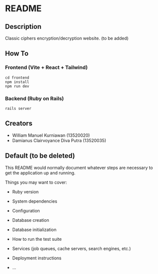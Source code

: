 # README

## Description
Classic ciphers encryption/decryption website.
(to be added)

## How To
### Frontend (Vite + React + Tailwind)
```
cd frontend
npm install
npm run dev
```

### Backend (Ruby on Rails)
```
rails server
```

## Creators
- William Manuel Kurniawan (13520020)
- Damianus Clairvoyance Diva Putra (13520035)

## Default (to be deleted)

This README would normally document whatever steps are necessary to get the
application up and running.

Things you may want to cover:

* Ruby version

* System dependencies

* Configuration

* Database creation

* Database initialization

* How to run the test suite

* Services (job queues, cache servers, search engines, etc.)

* Deployment instructions

* ...